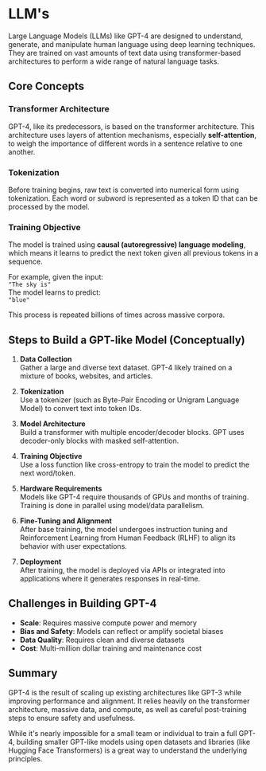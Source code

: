 # LLM's
Large Language Models (LLMs) like GPT-4 are designed to understand, generate, and manipulate human language using deep learning techniques. They are trained on vast amounts of text data using transformer-based architectures to perform a wide range of natural language tasks.

## Core Concepts

### Transformer Architecture
GPT-4, like its predecessors, is based on the transformer architecture. This architecture uses layers of attention mechanisms, especially **self-attention**, to weigh the importance of different words in a sentence relative to one another.

### Tokenization
Before training begins, raw text is converted into numerical form using tokenization. Each word or subword is represented as a token ID that can be processed by the model.

### Training Objective
The model is trained using **causal (autoregressive) language modeling**, which means it learns to predict the next token given all previous tokens in a sequence.

For example, given the input:  
`"The sky is"`  
The model learns to predict:  
`"blue"`

This process is repeated billions of times across massive corpora.

## Steps to Build a GPT-like Model (Conceptually)

1. **Data Collection**  
   Gather a large and diverse text dataset. GPT-4 likely trained on a mixture of books, websites, and articles.

2. **Tokenization**  
   Use a tokenizer (such as Byte-Pair Encoding or Unigram Language Model) to convert text into token IDs.

3. **Model Architecture**  
   Build a transformer with multiple encoder/decoder blocks. GPT uses decoder-only blocks with masked self-attention.

4. **Training Objective**  
   Use a loss function like cross-entropy to train the model to predict the next word/token.

5. **Hardware Requirements**  
   Models like GPT-4 require thousands of GPUs and months of training. Training is done in parallel using model/data parallelism.

6. **Fine-Tuning and Alignment**  
   After base training, the model undergoes instruction tuning and Reinforcement Learning from Human Feedback (RLHF) to align its behavior with user expectations.

7. **Deployment**  
   After training, the model is deployed via APIs or integrated into applications where it generates responses in real-time.

## Challenges in Building GPT-4

- **Scale**: Requires massive compute power and memory
- **Bias and Safety**: Models can reflect or amplify societal biases
- **Data Quality**: Requires clean and diverse datasets
- **Cost**: Multi-million dollar training and maintenance cost

## Summary

GPT-4 is the result of scaling up existing architectures like GPT-3 while improving performance and alignment. It relies heavily on the transformer architecture, massive data, and compute, as well as careful post-training steps to ensure safety and usefulness.

While it's nearly impossible for a small team or individual to train a full GPT-4, building smaller GPT-like models using open datasets and libraries (like Hugging Face Transformers) is a great way to understand the underlying principles.
